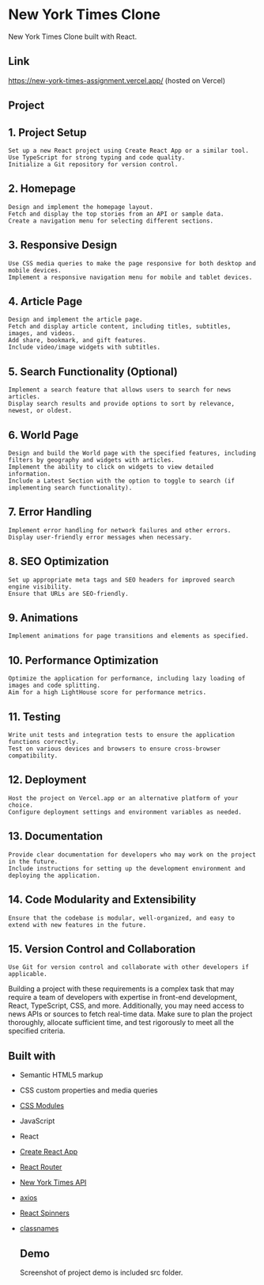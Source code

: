 # New York Times Clone

New York Times Clone built with React.

## Link

https://new-york-times-assignment.vercel.app/ (hosted on Vercel)


## Project
## 1. Project Setup

    Set up a new React project using Create React App or a similar tool.
    Use TypeScript for strong typing and code quality.
    Initialize a Git repository for version control.

## 2. Homepage

    Design and implement the homepage layout.
    Fetch and display the top stories from an API or sample data.
    Create a navigation menu for selecting different sections.

## 3. Responsive Design

    Use CSS media queries to make the page responsive for both desktop and mobile devices.
    Implement a responsive navigation menu for mobile and tablet devices.

## 4. Article Page

    Design and implement the article page.
    Fetch and display article content, including titles, subtitles, images, and videos.
    Add share, bookmark, and gift features.
    Include video/image widgets with subtitles.

## 5. Search Functionality (Optional)

    Implement a search feature that allows users to search for news articles.
    Display search results and provide options to sort by relevance, newest, or oldest.

## 6. World Page

    Design and build the World page with the specified features, including filters by geography and widgets with articles.
    Implement the ability to click on widgets to view detailed information.
    Include a Latest Section with the option to toggle to search (if implementing search functionality).

## 7. Error Handling

    Implement error handling for network failures and other errors.
    Display user-friendly error messages when necessary.

## 8. SEO Optimization

    Set up appropriate meta tags and SEO headers for improved search engine visibility.
    Ensure that URLs are SEO-friendly.

## 9. Animations

    Implement animations for page transitions and elements as specified.

## 10. Performance Optimization

    Optimize the application for performance, including lazy loading of images and code splitting.
    Aim for a high LightHouse score for performance metrics.

## 11. Testing

    Write unit tests and integration tests to ensure the application functions correctly.
    Test on various devices and browsers to ensure cross-browser compatibility.

## 12. Deployment

    Host the project on Vercel.app or an alternative platform of your choice.
    Configure deployment settings and environment variables as needed.

## 13. Documentation

    Provide clear documentation for developers who may work on the project in the future.
    Include instructions for setting up the development environment and deploying the application.

## 14. Code Modularity and Extensibility

    Ensure that the codebase is modular, well-organized, and easy to extend with new features in the future.

## 15. Version Control and Collaboration

    Use Git for version control and collaborate with other developers if applicable.

Building a project with these requirements is a complex task that may require a team of developers with expertise in front-end development, React, TypeScript, CSS, and more. Additionally, you may need access to news APIs or sources to fetch real-time data. Make sure to plan the project thoroughly, allocate sufficient time, and test rigorously to meet all the specified criteria.

## Built with

- Semantic HTML5 markup
- CSS custom properties and media queries
- [CSS Modules](https://github.com/css-modules/css-modules)
- JavaScript
- React
- [Create React App](https://create-react-app.dev/)
- [React Router](https://reactrouter.com/en/main)
- [New York Times API](https://developer.nytimes.com/)
- [axios](https://axios-http.com/)
- [React Spinners](https://www.npmjs.com/package/react-spinners)
- [classnames](https://www.npmjs.com/package/classnames)

  ## Demo
   Screenshot of project demo is included src folder.
